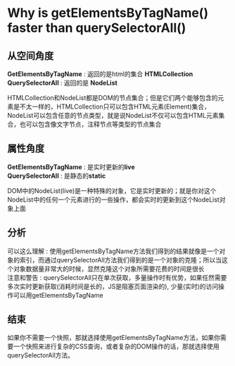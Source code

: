 # Why is getElementsByTagName() faster than querySelectorAll()

## 从空间角度
**GetElementsByTagName** : 返回的是html的集合 **HTMLCollection**   
**QuerySelectorAll** : 返回的是 **NodeList**  

HTMLCollection和NodeList都是DOM的节点集合；但是它们两个能够包含的元素是不太一样的，HTMLCollection只可以包含HTML元素(Element)集合，NodeList可以包含任意的节点类型，就是说NodeList不仅可以包含HTML元素集合，也可以包含像文字节点，注释节点等类型的节点集合

## 属性角度
**GetElementsByTagName** : 是实时更新的**live**  
**QuerySelectorAll** : 是静态的**static**  

DOM中的NodeList(live)是一种特殊的对象，它是实时更新的；就是你对这个NodeList中的任何一个元素进行的一些操作，都会实时的更新到这个NodeList对象上面

## 分析
可以这么理解 : 使用getElementsByTagName方法我们得到的结果就像是一个对象的索引，而通过querySelectorAll方法我们得到的是一个对象的克隆；所以当这个对象数据量非常大的时候，显然克隆这个对象所需要花费的时间是很长  
注意和警告 : querySelectorAll只在单次获取，多量操作时有优势，如果任然需要多次实时更新获取(消耗时间是长的，JS是阻塞页面渲染的), 少量(实时)的访问操作可以用getElementsByTagName

## 结束
如果你不需要一个快照，那就选择使用getElementsByTagName方法，如果你需要一个快照来进行复杂的CSS查询，或者复杂的DOM操作的话，那就选择使用querySelectorAll方法。